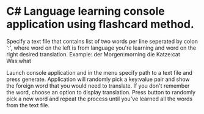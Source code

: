 # C# Language learning console application using flashcard method. #

Specify a text file that contains list of two words per line seperated by colon ':', where word on the left is from language you're learning and word on the right desired translation. Example:
der Morgen:morning
die Katze:cat
Was:what

Launch console application and in the menu specify path to a text file and press generate. Application will randomly pick a key:value pair and show the foreign word that you would need to translate. If you don't remember the word, choose an option to display translation. Press button to randomly pick a new word and repeat the process until you've learned all the words from the text file.
